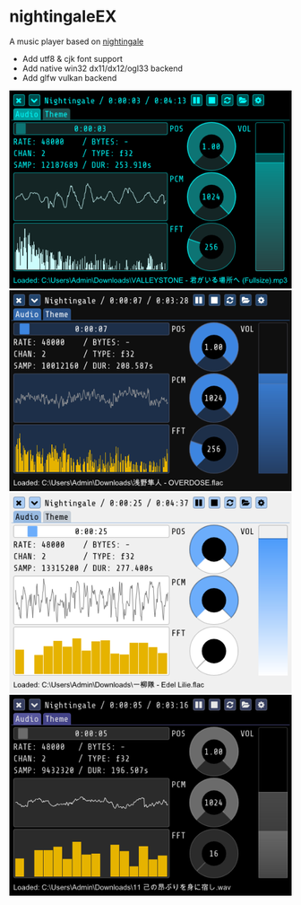 # nightingaleEX
A music player based on [nightingale](https://github.com/jminor/nightingale)

- Add utf8 & cjk font support
- Add native win32 dx11/dx12/ogl33 backend
- Add glfw vulkan backend

![img](screenshots/Snipaste_2023-07-29_18-42-32.png)
![img](screenshots/Snipaste_2023-07-29_18-48-11.png)
![img](screenshots/Snipaste_2023-07-29_18-48-43.png)
![img](screenshots/Snipaste_2023-07-29_18-49-03.png)
